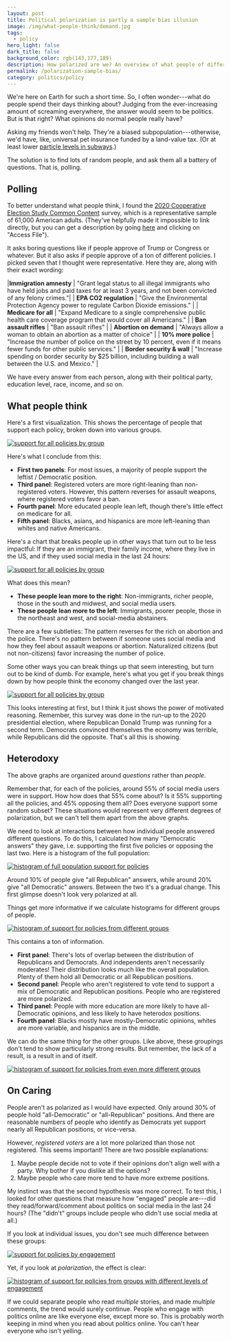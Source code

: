 ```yaml
---
layout: post
title: Political polarization is partly a sample bias illusion
image: /img/what-people-think/demand.jpg
tags:
  - policy
hero_light: false
dark_title: false
background_color: rgb(143,177,189)
description: How polarized are we? An overview of what people of different political parties, education levels, races, and political engagement think about politics.
permalink: /polarization-sample-bias/
category: politics/policy
---
```


We're here on Earth for such a short time. So, I often wonder---what do people spend their days thinking about? Judging from the ever-increasing amount of screaming everywhere, the answer would seem to be politics. But is that right? What opinions do normal people really have?

Asking my friends won't help. They're a biased subpopulation---otherwise, we'd have, like, universal pet insurance funded by a land-value tax. (Or at least lower [particle levels in subways](https://dynomight.net/air/#particles-while-commuting).)

The solution is to find lots of random people, and ask them all a battery of questions. That is, polling.

## Polling

To better understand what people think, I found the [2020 Cooperative Election Study Common Content](https://dataverse.harvard.edu/dataset.xhtml?persistentId=doi:10.7910/DVN/E9N6PH) survey, which is a representative sample of 61,000 American adults. (They've helpfully made it impossible to link directly, but you can get a description by going [here](https://dataverse.harvard.edu/file.xhtml?fileId=4950256&version=2.0) and clicking on "Access File").

It asks boring questions like if people approve of Trump or Congress or whatever. But it also asks if people approve of a ton of different policies. I picked seven that I thought were representative. Here they are, along with their exact wording:

|**Immigration amnesty** | "Grant legal status to all illegal immigrants who have held jobs and paid taxes for at least 3 years, and not been convicted of any felony crimes."|
| **EPA CO2 regulation** | "Give the Environmental Protection Agency power to regulate Carbon Dioxide emissions." |
| **Medicare for all** | "Expand Medicare to a single comprehensive public health care coverage program that would cover all Americans." |
| **Ban assault rifles** | "Ban assault rifles" |
| **Abortion on demand** | "Always allow a woman to obtain an abortion as a matter of choice" |
| **10% more police** | "Increase the number of police on the street by 10 percent, even if it means fewer funds for other public services." |
| **Border security & wall** | "Increase spending on border security by $25 billion, including building a wall between the U.S. and Mexico." |

We have every answer from each person, along with their political party, education level, race, income, and so on.

## What people think

Here's a first visualization. This shows the percentage of people that support each policy, broken down into various groups.

[![support for all policies by group](/img/what-people-think/all-nonboring.svg)](/img/what-people-think/all-nonboring.pdf)

Here's what I conclude from this:

* **First two panels**: For most issues, a majority of people support the leftist / Democratic position.
* **Third panel**: Registered voters are more right-leaning than non-registered voters. However, this pattern reverses for assault weapons, where registered voters favor a ban.
* **Fourth panel**: More educated people lean left, though there's little effect on medicare for all.
* **Fifth panel**: Blacks, asians, and hispanics are more left-leaning than whites and native Americans.

Here's a chart that breaks people up in other ways that turn out to be less impactful: If they are an immigrant, their family income, where they live in the US, and if they used social media in the last 24 hours:

[![support for all policies by group](/img/what-people-think/all-boring.svg)](/img/what-people-think/all-boring.svg)

What does this mean?

* **These people lean more to the right**: Non-immigrants, richer people, those in the south and midwest, and social media users.
* **These people lean more to the left**: Immigrants, poorer people, those in the northeast and west, and social-media abstainers.

There are a few subtleties: The pattern reverses for the rich on abortion and the police. There's no pattern between if someone uses social media and how they feel about assault weapons or abortion. Naturalized citizens (but not non-citizens) favor increasing the number of police.

Some other ways you can break things up that seem interesting, but turn out to be kind of dumb. For example, here's what you get if you break things down by how people think the economy changed over the last year.

[![support for all policies by group](/img/what-people-think/all-economy.svg)](/img/what-people-think/all-economy.svg)

This looks interesting at first, but I think it just shows the power of motivated reasoning. Remember, this survey was done in the run-up to the 2020 presidential election, where Republican Donald Trump was running for a second term. Democrats convinced themselves the economy was terrible, while Republicans did the opposite. That's all this is showing.

## Heterodoxy

The above graphs are organized around *questions* rather than *people*.

Remember that, for each of the policies, around 55% of social media users were in support. How how does that 55% come about? Is it 55% supporting all the policies, and 45% opposing them all? Does everyone support some random subset? These situations would represent very different degrees of polarization, but we can't tell them apart from the above graphs.

We need to look at interactions between how individual people answered different questions. To do this, I calculated how many "Democratic answers" they gave, i.e. supporting the first five policies or opposing the last two. Here is a histogram of the full population:

[![histogram of full population support for policies](/img/what-people-think/hists-basic.svg)](/img/what-people-think/hists-basic.svg)

Around 10% of people give "all Republican" answers, while around 20% give "all Democratic" answers. Between the two it's a gradual change. This first glimpse doesn't look very polarized at all.

Things get more informative if we calculate histograms for different groups of people.

[![histogram of support for policies from different groups](/img/what-people-think/hists-nonboring.svg)](/img/what-people-think/hists-nonboring.svg)

This contains a ton of information.

* **First panel**: There's lots of overlap between the distribution of Republicans and Democrats. And independents aren't necessarily moderates! Their distribution looks much like the overall population. Plenty of them hold all Democratic or all Republican positions.
* **Second panel**: People who aren't registered to vote tend to support a mix of Democratic and Republican positions. People who are registered are more polarized.
* **Third panel**: People with more education are more likely to have all-Democratic opinions, and less likely to have heterodox positions.
* **Fourth panel**: Blacks mostly have mostly-Democratic opinions, whites are more variable, and hispanics are in the middle.

We can do the same thing for the other groups. Like above, these groupings don't tend to show particularly strong results. But remember, the lack of a result, is a result in and of itself.

[![histogram of support for policies from even more different groups](/img/what-people-think/hists-boring.svg)](/img/what-people-think/hists-boring.svg)

## On Caring

People aren't as polarized as I would have expected. Only around 30% of people hold "all-Democratic" or "all-Republican" positions. And there are reasonable numbers of people who identify as Democrats yet support nearly all Republican positions, or vice-versa.

However, *registered voters* are a lot more polarized than those not registered. This seems important! There are two possible explanations:

1. Maybe people decide not to vote if their opinions don't align well with a party. Why bother if you dislike all the options?
2. Maybe people who care more tend to have more extreme positions.

My instinct was that the second hypothesis was more correct. To test this, I looked for other questions that measure how "engaged" people are---did they read/forward/comment about politics on social media in the last 24 hours? (The "didn't" groups include people who didn't use social media at all.)

If you look at individual issues, you don't see much difference between these groups: 

[![support for policies by engagement](/img/what-people-think/all-caring.svg)](/img/what-people-think/all-caring.pdf)

Yet, if you look at *polarization*, the effect is clear:

[![histogram of support for policies from groups with different levels of engagement](/img/what-people-think/hists-caring.svg)](/img/what-people-think/hists-caring.pdf)

If we could separate people who read *multiple* stories, and made *multiple* comments, the trend would surely continue. People who engage with politics online are like everyone else, except more so. This is probably worth keeping in mind when you read about politics online. You can't hear everyone who isn't yelling.
